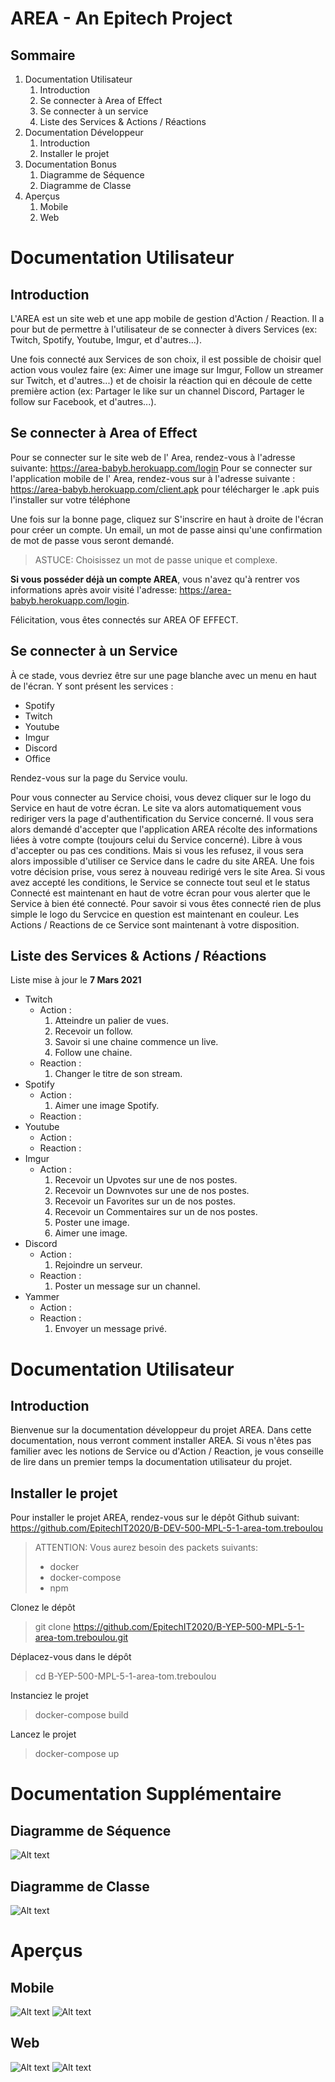 # AREA - An Epitech Project

## Sommaire

 1. Documentation Utilisateur
	 1. Introduction
	 2. Se connecter à Area of Effect
	 3. Se connecter à un service
	 4. Liste des Services & Actions / Réactions
 2. Documentation Développeur
	 1. Introduction
	 2. Installer le projet
 3. Documentation Bonus
	 1. Diagramme de Séquence
	 2. Diagramme de Classe
 4. Aperçus
	 1. Mobile
	 2. Web

# Documentation Utilisateur

## Introduction

L'AREA est un site web et une app mobile de gestion d'Action / Reaction. Il a pour but de permettre à l'utilisateur de se connecter à divers Services (ex: Twitch, Spotify, Youtube, Imgur, et d'autres...).

Une fois connecté aux Services de son choix, il est possible de choisir quel action vous voulez faire (ex: Aimer une image sur Imgur, Follow un streamer sur Twitch, et d'autres...) et de choisir la réaction qui en découle de cette première action (ex: Partager le like sur un channel Discord, Partager le follow sur Facebook, et d'autres...).

## Se connecter à Area of Effect
Pour se connecter sur le site web de l' Area, rendez-vous à l'adresse suivante: https://area-babyb.herokuapp.com/login
Pour se connecter sur l'application mobile de l' Area, rendez-vous sur à l'adresse suivante : https://area-babyb.herokuapp.com/client.apk pour télécharger le .apk puis l'installer sur votre téléphone

Une fois sur la bonne page, cliquez sur S'inscrire en haut à droite de l'écran pour créer un compte. Un email, un mot de passe ainsi qu'une confirmation de mot de passe vous seront demandé.

> ASTUCE: Choisissez un mot de passe unique et complexe.

**Si vous posséder déjà un compte AREA**, vous n'avez qu'à rentrer vos informations après avoir visité l'adresse: https://area-babyb.herokuapp.com/login.

Félicitation, vous êtes connectés sur AREA OF EFFECT.

## Se connecter à un Service
À ce stade, vous devriez être sur une page blanche avec un menu en haut de l'écran. Y sont présent les services :

 - Spotify
 - Twitch
 - Youtube
 - Imgur
 - Discord
 - Office

Rendez-vous sur la page du Service voulu.

Pour vous connecter au Service choisi, vous devez cliquer sur le logo du Service en haut de votre écran. Le site va alors automatiquement vous rediriger vers la page d'authentification du Service concerné. Il vous sera alors demandé d'accepter que l'application AREA récolte des informations liées à votre compte (toujours celui du Service concerné).
Libre à vous d'accepter ou pas ces conditions. Mais si vous les refusez, il vous sera alors impossible d'utiliser ce Service dans le cadre du site AREA.
Une fois votre décision prise, vous serez à nouveau redirigé vers le site Area. Si vous avez accepté les conditions, le Service se connecte tout seul et le status Connecté est maintenant en haut de votre écran pour vous alerter que le Service à bien été connecté.
Pour savoir si vous êtes connecté rien de plus simple le logo du Servcice en question est maintenant en couleur. Les Actions / Reactions de ce Service sont maintenant à votre disposition.

## Liste des Services & Actions / Réactions

Liste mise à jour le **7 Mars 2021**
 - Twitch
	 - Action : 
		1. Atteindre un palier de vues.
		2. Recevoir un follow.
		3. Savoir si une chaine commence un live.
		4. Follow une chaine.
	 - Reaction :
		1. Changer le titre de son stream.
 - Spotify
     - Action :
		1. Aimer une image Spotify.
	 - Reaction :
 - Youtube
     - Action :
	 - Reaction :
 - Imgur
     - Action : 
		1. Recevoir un Upvotes sur une de nos postes.
		2. Recevoir un Downvotes sur une de nos postes.
		3. Recevoir un Favorites sur un de nos postes.
		4. Recevoir un Commentaires sur un de nos postes.
		5. Poster une image.
		6. Aimer une image.
 - Discord
     - Action : 
		1. Rejoindre un serveur.
	 - Reaction :
		1. Poster un message sur un channel.
 - Yammer
	 - Action : 
	 - Reaction :
		1. Envoyer un message privé.

# Documentation Utilisateur

## Introduction
Bienvenue sur la documentation développeur du projet AREA. Dans cette documentation, nous verront comment installer AREA. Si vous n'êtes pas familier avec les notions de Service ou d'Action / Reaction, je vous conseille de lire dans un premier temps la documentation utilisateur du projet.

## Installer le projet
Pour installer le projet AREA, rendez-vous sur le dépôt Github suivant: https://github.com/EpitechIT2020/B-DEV-500-MPL-5-1-area-tom.treboulou

> ATTENTION: Vous aurez besoin des packets suivants:
>  - docker
>  - docker-compose
>  - npm

Clonez le dépôt
> git clone https://github.com/EpitechIT2020/B-YEP-500-MPL-5-1-area-tom.treboulou.git

Déplacez-vous dans le dépôt
> cd B-YEP-500-MPL-5-1-area-tom.treboulou

Instanciez le projet
> docker-compose build

Lancez le projet
> docker-compose up

# Documentation Supplémentaire

 ## Diagramme de Séquence

![Alt text](/screenshots/sequence_diagram.png)

 ## Diagramme de Classe

![Alt text](/screenshots/classDiagram.png)

# Aperçus

## Mobile

![Alt text](/screenshots/mobile.jpg)
![Alt text](/screenshots/mobile_loading.jpg)

## Web

![Alt text](/screenshots/teasing_web.png)
![Alt text](/screenshots/teasing_web_2.png)